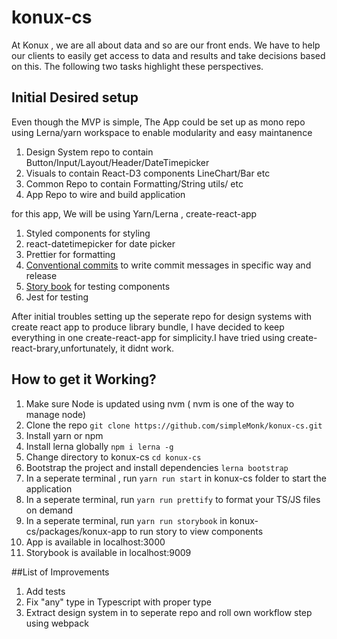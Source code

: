 # konux-cs
At Konux , we are all about data and so are our front ends. We have to help our clients to easily get access to data and results and take decisions based on this. The following two tasks highlight these perspectives.

## Initial Desired setup

Even though the MVP is simple, The App could be set up as mono repo using Lerna/yarn workspace to enable modularity and easy maintanence

1. Design System repo to contain  Button/Input/Layout/Header/DateTimepicker
2. Visuals to contain React-D3 components LineChart/Bar etc
3. Common Repo to contain Formatting/String utils/ etc
4. App Repo to wire and build application

for this app, We will be using Yarn/Lerna , create-react-app
1. Styled components for styling
2. react-datetimepicker for date picker
3. Prettier for formatting
4. [Conventional commits](https://www.conventionalcommits.org/en/v1.0.0-beta.2/) to write commit messages in specific way and release 
5. [Story book](https://storybook.js.org/) for testing components
6. Jest for testing

After initial troubles setting up the seperate repo for design systems with create react app to produce library bundle, I have decided to keep everything in one create-react-app for simplicity.I have tried using create-react-brary,unfortunately, it didnt work.

## How to get it Working?

1. Make sure Node is updated using nvm ( nvm is one of the way to manage node)
2. Clone the repo `git clone https://github.com/simpleMonk/konux-cs.git`
3. Install yarn or npm 
4. Install lerna globally `npm i lerna -g`
5. Change directory to konux-cs `cd konux-cs`
6. Bootstrap the project and install dependencies `lerna bootstrap`
7. In a seperate terminal , run `yarn run start` in konux-cs folder to start the application
8. In a seperate terminal, run `yarn run prettify` to format your TS/JS files on demand
9. In a seperate terminal, run `yarn run storybook` in konux-cs/packages/konux-app to run story to view components
10. App is available in localhost:3000
11. Storybook is available in localhost:9009

##List of Improvements

1. Add tests
2. Fix "any" type in Typescript with proper type
3. Extract design system in to seperate repo and roll own workflow step using webpack

